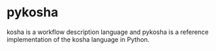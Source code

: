 <!--
- SPDX-License-Identifier: Apache-2.0
- Copyright (C) 2024 Jayesh Badwaik <jayesh@ambhora.com>
-->

# pykosha

kosha is a workflow description language and pykosha is a reference
implementation of the kosha language in Python.
